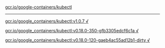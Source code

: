 [gcr.io/google-containers/kubectl](https://hub.docker.com/r/abcz/kubectl/tags/) 

----
[gcr.io/google_containers/kubectl:v1.0.7 √](https://hub.docker.com/r/abcz/kubectl/tags/)

[gcr.io/google_containers/kubectl:v0.18.0-350-gfb3305edcf6c1a √](https://hub.docker.com/r/abcz/kubectl/tags/)

[gcr.io/google_containers/kubectl:v0.18.0-120-gaeb4ac55ad12b1-dirty √](https://hub.docker.com/r/abcz/kubectl/tags/)


